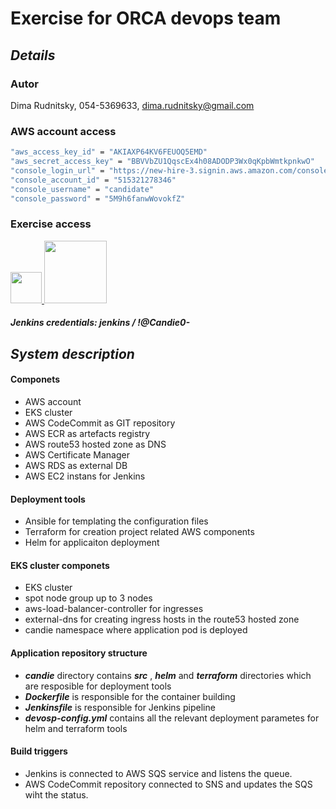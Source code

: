 # Exercise for ORCA devops team

## _Details_
### Autor
Dima Rudnitsky, 054-5369633, dima.rudnitsky@gmail.com

### AWS account access
```sh
"aws_access_key_id" = "AKIAXP64KV6FEUOQ5EMD"
"aws_secret_access_key" = "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"
"console_login_url" = "https://new-hire-3.signin.aws.amazon.com/console"
"console_account_id" = "515321278346"
"console_username" = "candidate"
"console_password" = "5M9h6fanwWovokfZ"
```

### Exercise access
<a href="https://jenkins.orcandies.click"><img src="https://encrypted-tbn0.gstatic.com/images?q=tbn:ANd9GcSWJNT1NtMjtt5N9oSeipgp28BhHyYn51nh9agFJ9Fbnk3tYyR4JWJD&usqp=CAU" width=50/> </a><a href="https://candie.orcandies.click"><img src="https://media-exp1.licdn.com/dms/image/C4D12AQGugns9WxnkDA/article-cover_image-shrink_600_2000/0/1618692075073?e=1661385600&v=beta&t=g_wvotb8mXQtULE1IslJRE1LqOfzKPHS8y0BfDEguio" width="100"/></a>
##### Jenkins credentials: jenkins / !@Candie0-

## _System description_

#### Componets
- AWS account
- EKS cluster
- AWS CodeCommit as GIT repository
- AWS ECR as artefacts registry
- AWS route53 hosted zone as DNS
- AWS Certificate Manager
- AWS RDS as external DB
- AWS EC2 instans for Jenkins

#### Deployment tools
- Ansible for templating the configuration files
- Terraform for creation project related AWS components
- Helm for applicaiton deployment

#### EKS cluster componets
- EKS cluster
- spot node group up to 3 nodes
- aws-load-balancer-controller for ingresses
- external-dns for creating ingress hosts in the route53 hosted zone
- candie namespace where application pod is deployed

#### Application repository structure
- _**candie**_ directory contains _**src**_ , _**helm**_ and _**terraform**_ directories which are resposible for deployment tools
- _**Dockerfile**_ is responsible for the container building
- _**Jenkinsfile**_ is responsible for Jenkins pipeline
- _**devosp-config.yml**_ contains all the relevant deployment parametes for helm and terraform tools

#### Build triggers
- Jenkins is connected to AWS SQS service and listens the queue.  
- AWS CodeCommit repository connected to SNS and updates the SQS wiht the status.

